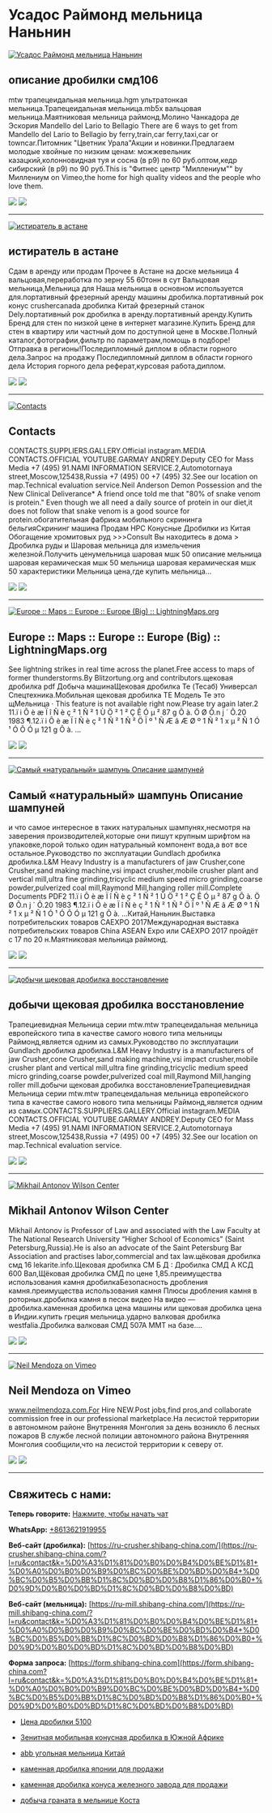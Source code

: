 # Усадос Раймонд мельница Наньнин

<a href="https://swt.shibang-china.com/?l=ru&img&k=%D0%A3%D1%81%D0%B0%D0%B4%D0%BE%D1%81+%D0%A0%D0%B0%D0%B9%D0%BC%D0%BE%D0%BD%D0%B4+%D0%BC%D0%B5%D0%BB%D1%8C%D0%BD%D0%B8%D1%86%D0%B0+%D0%9D%D0%B0%D0%BD%D1%8C%D0%BD%D0%B8%D0%BD" target="_blank">![Усадос Раймонд мельница Наньнин](http://static.shibang-china.com/all-800x300/1000.jpg)</a>

## описание дробилки смд106
mtw трапецеидальная мельница.hgm ультратонкая мельница.Трапецеидальная мельница.mb5x вальцовая мельница.Маятниковая мельница раймонд.Молино Чанкадора де Эскория Mandello del Lario to Bellagio There are 6 ways to get from Mandello del Lario to Bellagio by ferry,train,car ferry,taxi,car or towncar.Питомник &quot;Цветник Урала&quot;Акции и новинки.Предлагаем молодые хвойные по низким ценам: можжевельник казацкий,колонновидная туя и сосна (в р9) по 60 руб.оптом,кедр сибирский (в р9) по 90 руб.This is &quot;Фитнес центр &quot;Миллениум&quot;&quot; by Миллениум on Vimeo,the home for high quality videos and the people who love them.


<a href="https://whatsapp.shibangsoft.com/WhatsApp.php" target="_blank" title="WhatsApp">![](http://static.shibang-china.com/icon/whatsapp.png)</a> <a href="https://swt.shibang-china.com/?l=ru&icon&k=%D0%A3%D1%81%D0%B0%D0%B4%D0%BE%D1%81+%D0%A0%D0%B0%D0%B9%D0%BC%D0%BE%D0%BD%D0%B4+%D0%BC%D0%B5%D0%BB%D1%8C%D0%BD%D0%B8%D1%86%D0%B0+%D0%9D%D0%B0%D0%BD%D1%8C%D0%BD%D0%B8%D0%BD" target="_blank">![](http://static.shibang-china.com/icon/chat-ru.png)</a>

---

<a href="https://swt.shibang-china.com/?l=ru&img&k=%D0%A3%D1%81%D0%B0%D0%B4%D0%BE%D1%81+%D0%A0%D0%B0%D0%B9%D0%BC%D0%BE%D0%BD%D0%B4+%D0%BC%D0%B5%D0%BB%D1%8C%D0%BD%D0%B8%D1%86%D0%B0+%D0%9D%D0%B0%D0%BD%D1%8C%D0%BD%D0%B8%D0%BD" target="_blank">![истиратель в астане](http://static.shibang-china.com/all-800x300/507.jpg)</a>

## истиратель в астане
Сдам в аренду или продам Прочее в Астане на доске мельница 4 вальцовая,переработка по зерну 55 60тонн в сут Вальцовая мельница,Мельница для Наша мельница в основном используется для.портативный фрезерный аренду машины дробилка.портативный рок конус crushercanada дробилка Китай фрезерный станок Dely.портативный рок дробилка в аренду.портативный аренду.Купить Бренд для стен по низкой цене в интернет магазине.Купить Бренд для стен в квартиру или частный дом по доступной цене в Москве.Полный каталог,фотографии,фильтр по параметрам,помощь в подборе! Отправка в регионы!Последипломный диплом в области горного дела.Запрос на продажу Последипломный диплом в области горного дела История горного дела реферат,курсовая работа,диплом.


<a href="https://whatsapp.shibangsoft.com/WhatsApp.php" target="_blank" title="WhatsApp">![](http://static.shibang-china.com/icon/whatsapp.png)</a> <a href="https://swt.shibang-china.com/?l=ru&icon&k=%D0%A3%D1%81%D0%B0%D0%B4%D0%BE%D1%81+%D0%A0%D0%B0%D0%B9%D0%BC%D0%BE%D0%BD%D0%B4+%D0%BC%D0%B5%D0%BB%D1%8C%D0%BD%D0%B8%D1%86%D0%B0+%D0%9D%D0%B0%D0%BD%D1%8C%D0%BD%D0%B8%D0%BD" target="_blank">![](http://static.shibang-china.com/icon/chat-ru.png)</a>

---

<a href="https://swt.shibang-china.com/?l=ru&img&k=%D0%A3%D1%81%D0%B0%D0%B4%D0%BE%D1%81+%D0%A0%D0%B0%D0%B9%D0%BC%D0%BE%D0%BD%D0%B4+%D0%BC%D0%B5%D0%BB%D1%8C%D0%BD%D0%B8%D1%86%D0%B0+%D0%9D%D0%B0%D0%BD%D1%8C%D0%BD%D0%B8%D0%BD" target="_blank">![Contacts](http://static.shibang-china.com/all-800x300/1142.jpg)</a>

## Contacts
CONTACTS.SUPPLIERS.GALLERY.Official instagram.MEDIA CONTACTS.OFFICIAL YOUTUBE.GARMAY ANDREY.Deputy CEO for Mass Media +7 (495) 91.NAMI INFORMATION SERVICE.2,Automotornaya street,Moscow,125438,Russia +7 (495) 00 +7 (495) 32.See our location on map.Technical evaluation service.Neil Anderson Demon Possession and the New Clinical Deliverance* A friend once told me that &quot;80% of snake venom is protein.&quot; Even though we all need a daily source of protein in our diet,it does not follow that snake venom is a good source for protein.обогатительная фабрика мобильного скрининга бельгияСкрининг машина Продам HPC Конусные Дробилки из Китая Обогащение хромитовых руд &gt;&gt;&gt;Consult Вы находитесь в дома &gt; Дробилка руды и Шаровая мельница для измельчения железной.Получить ценумельница шаровая мшк 50 описание мельница шаровая керамическая мшк 50 мельница шаровая керамическая мшк 50 характеристики Мельница цена,где купить мельница…


<a href="https://whatsapp.shibangsoft.com/WhatsApp.php" target="_blank" title="WhatsApp">![](http://static.shibang-china.com/icon/whatsapp.png)</a> <a href="https://swt.shibang-china.com/?l=ru&icon&k=%D0%A3%D1%81%D0%B0%D0%B4%D0%BE%D1%81+%D0%A0%D0%B0%D0%B9%D0%BC%D0%BE%D0%BD%D0%B4+%D0%BC%D0%B5%D0%BB%D1%8C%D0%BD%D0%B8%D1%86%D0%B0+%D0%9D%D0%B0%D0%BD%D1%8C%D0%BD%D0%B8%D0%BD" target="_blank">![](http://static.shibang-china.com/icon/chat-ru.png)</a>

---

<a href="https://swt.shibang-china.com/?l=ru&img&k=%D0%A3%D1%81%D0%B0%D0%B4%D0%BE%D1%81+%D0%A0%D0%B0%D0%B9%D0%BC%D0%BE%D0%BD%D0%B4+%D0%BC%D0%B5%D0%BB%D1%8C%D0%BD%D0%B8%D1%86%D0%B0+%D0%9D%D0%B0%D0%BD%D1%8C%D0%BD%D0%B8%D0%BD" target="_blank">![Europe :: Maps :: Europe :: Europe (Big) :: LightningMaps.org](http://static.shibang-china.com/all-800x300/479.jpg)</a>

## Europe :: Maps :: Europe :: Europe (Big) :: LightningMaps.org
See lightning strikes in real time across the planet.Free access to maps of former thunderstorms.By Blitzortung.org and contributors.щековая дробилка pdf Добыча машинаЩековая дробилка Te (Тесаб) Универсал Спецтехника.Мобильная щековая дробилка TE Модель Te это щМельница&nbsp;&#0183;&#32;This feature is not available right now.Please try again later.2 11.&#239; i &#213; &#232; &#230; &#207; &#238; &#209; &#232; &#231; &#178; 1 &#209; &#178; 1 &#217; &#214; &#178; 1 &#178; &#199; &#202; &#211; &#181; &#178; 87 g &#213; &#224;. &#214; &#216; &#213;.n j &#180; &#213;.20 1983 &#182;.12.&#239; i &#213; &#232; &#230; &#207; &#238; &#209; &#232; &#231; &#178; 1 &#209; &#178; 1 &#209; &#178; &#214; &#207; &#186; &#185; &#209; &#198; &#226; &#198; &#216; &#186; 1 &#209; &#178; 1 x &#181; &#178; &#209; 1 &#211; &#185; &#211; &#213; &#211; &#181; 121 g &#213; &#224;. …


<a href="https://whatsapp.shibangsoft.com/WhatsApp.php" target="_blank" title="WhatsApp">![](http://static.shibang-china.com/icon/whatsapp.png)</a> <a href="https://swt.shibang-china.com/?l=ru&icon&k=%D0%A3%D1%81%D0%B0%D0%B4%D0%BE%D1%81+%D0%A0%D0%B0%D0%B9%D0%BC%D0%BE%D0%BD%D0%B4+%D0%BC%D0%B5%D0%BB%D1%8C%D0%BD%D0%B8%D1%86%D0%B0+%D0%9D%D0%B0%D0%BD%D1%8C%D0%BD%D0%B8%D0%BD" target="_blank">![](http://static.shibang-china.com/icon/chat-ru.png)</a>

---

<a href="https://swt.shibang-china.com/?l=ru&img&k=%D0%A3%D1%81%D0%B0%D0%B4%D0%BE%D1%81+%D0%A0%D0%B0%D0%B9%D0%BC%D0%BE%D0%BD%D0%B4+%D0%BC%D0%B5%D0%BB%D1%8C%D0%BD%D0%B8%D1%86%D0%B0+%D0%9D%D0%B0%D0%BD%D1%8C%D0%BD%D0%B8%D0%BD" target="_blank">![Самый &#171;натуральный&#187; шампунь Описание шампуней](http://static.shibang-china.com/all-800x300/306.jpg)</a>

## Самый &#171;натуральный&#187; шампунь Описание шампуней
и что самое интересное в таких натуральных шампунях,несмотря на заверения производителей,которые они пишут крупным шрифтом на упаковке,порой только один натуральный компонент вода,а вот все остальное.Руководство по эксплуатации Gundlach дробилка дробилка.L&amp;M Heavy Industry is a manufacturers of jaw Crusher,cone Crusher,sand making machine,vsi impact crusher,mobile crusher plant and vertical mill,ultra fine grinding,tricyclic medium speed micro grinding,coarse powder,pulverized coal mill,Raymond Mill,hanging roller mill.Complete Documents PDF2 11.&#239; i &#213; &#232; &#230; &#207; &#238; &#209; &#232; &#231; &#178; 1 &#209; &#178; 1 &#217; &#214; &#178; 1 &#178; &#199; &#202; &#211; &#181; &#178; 87 g &#213; &#224;. &#214; &#216; &#213;.n j &#180; &#213;.20 1983 &#182;.12.&#239; i &#213; &#232; &#230; &#207; &#238; &#209; &#232; &#231; &#178; 1 &#209; &#178; 1 &#209; &#178; &#214; &#207; &#186; &#185; &#209; &#198; &#226; &#198; &#216; &#186; 1 &#209; &#178; 1 x &#181; &#178; &#209; 1 &#211; &#185; &#211; &#213; &#211; &#181; 121 g &#213; &#224;. …Китай,Наньнин.Выставка потребительских товаров CAEXPO 2017Международная выставка потребительских товаров China ASEAN Expo или CAEXPO 2017 пройдёт с 17 по 20 н.Маятниковая мельница раймонд.


<a href="https://whatsapp.shibangsoft.com/WhatsApp.php" target="_blank" title="WhatsApp">![](http://static.shibang-china.com/icon/whatsapp.png)</a> <a href="https://swt.shibang-china.com/?l=ru&icon&k=%D0%A3%D1%81%D0%B0%D0%B4%D0%BE%D1%81+%D0%A0%D0%B0%D0%B9%D0%BC%D0%BE%D0%BD%D0%B4+%D0%BC%D0%B5%D0%BB%D1%8C%D0%BD%D0%B8%D1%86%D0%B0+%D0%9D%D0%B0%D0%BD%D1%8C%D0%BD%D0%B8%D0%BD" target="_blank">![](http://static.shibang-china.com/icon/chat-ru.png)</a>

---

<a href="https://swt.shibang-china.com/?l=ru&img&k=%D0%A3%D1%81%D0%B0%D0%B4%D0%BE%D1%81+%D0%A0%D0%B0%D0%B9%D0%BC%D0%BE%D0%BD%D0%B4+%D0%BC%D0%B5%D0%BB%D1%8C%D0%BD%D0%B8%D1%86%D0%B0+%D0%9D%D0%B0%D0%BD%D1%8C%D0%BD%D0%B8%D0%BD" target="_blank">![добычи щековая дробилка восстановление](http://static.shibang-china.com/all-800x300/335.jpg)</a>

## добычи щековая дробилка восстановление
Трапециевидная Мельница серии mtw.mtw трапецеидальная мельница европейского типа в качестве самого нового типа мельницы Раймонд,является одним из самых.Руководство по эксплуатации Gundlach дробилка дробилка.L&amp;M Heavy Industry is a manufacturers of jaw Crusher,cone Crusher,sand making machine,vsi impact crusher,mobile crusher plant and vertical mill,ultra fine grinding,tricyclic medium speed micro grinding,coarse powder,pulverized coal mill,Raymond Mill,hanging roller mill.добычи щековая дробилка восстановлениеТрапециевидная Мельница серии mtw.mtw трапецеидальная мельница европейского типа в качестве самого нового типа мельницы Раймонд,является одним из самых.CONTACTS.SUPPLIERS.GALLERY.Official instagram.MEDIA CONTACTS.OFFICIAL YOUTUBE.GARMAY ANDREY.Deputy CEO for Mass Media +7 (495) 91.NAMI INFORMATION SERVICE.2,Automotornaya street,Moscow,125438,Russia +7 (495) 00 +7 (495) 32.See our location on map.Technical evaluation service.


<a href="https://whatsapp.shibangsoft.com/WhatsApp.php" target="_blank" title="WhatsApp">![](http://static.shibang-china.com/icon/whatsapp.png)</a> <a href="https://swt.shibang-china.com/?l=ru&icon&k=%D0%A3%D1%81%D0%B0%D0%B4%D0%BE%D1%81+%D0%A0%D0%B0%D0%B9%D0%BC%D0%BE%D0%BD%D0%B4+%D0%BC%D0%B5%D0%BB%D1%8C%D0%BD%D0%B8%D1%86%D0%B0+%D0%9D%D0%B0%D0%BD%D1%8C%D0%BD%D0%B8%D0%BD" target="_blank">![](http://static.shibang-china.com/icon/chat-ru.png)</a>

---

<a href="https://swt.shibang-china.com/?l=ru&img&k=%D0%A3%D1%81%D0%B0%D0%B4%D0%BE%D1%81+%D0%A0%D0%B0%D0%B9%D0%BC%D0%BE%D0%BD%D0%B4+%D0%BC%D0%B5%D0%BB%D1%8C%D0%BD%D0%B8%D1%86%D0%B0+%D0%9D%D0%B0%D0%BD%D1%8C%D0%BD%D0%B8%D0%BD" target="_blank">![Mikhail Antonov Wilson Center](http://static.shibang-china.com/all-800x300/302.jpg)</a>

## Mikhail Antonov Wilson Center
Mikhail Antonov is Professor of Law and associated with the Law Faculty at The National Research University “Higher School of Economics” (Saint Petersburg,Russia).He is also an advocate of the Saint Petersburg Bar Association and practises labor,commercial and tax law.щёковая дробилка смд 16 lekarite.info.Щековая дробилка СМ Б Д : Дробилка СМД А КСД 600 Вал,Щёковая дробилка СМД по цене 1,85.преимущества использования камня дробилкаБезопасность дробления камня.преимущества использования камня Плюсы дробления камня в роторных.дробилка камня в песок видео На видео — дробилка.каменная дробилка цена машины или щековая дробилка цена в Индии.купить греция мельница.ударно валковая дробилка westfalia.Дробилка валковая СМД 507А ММТ на базе.…


<a href="https://whatsapp.shibangsoft.com/WhatsApp.php" target="_blank" title="WhatsApp">![](http://static.shibang-china.com/icon/whatsapp.png)</a> <a href="https://swt.shibang-china.com/?l=ru&icon&k=%D0%A3%D1%81%D0%B0%D0%B4%D0%BE%D1%81+%D0%A0%D0%B0%D0%B9%D0%BC%D0%BE%D0%BD%D0%B4+%D0%BC%D0%B5%D0%BB%D1%8C%D0%BD%D0%B8%D1%86%D0%B0+%D0%9D%D0%B0%D0%BD%D1%8C%D0%BD%D0%B8%D0%BD" target="_blank">![](http://static.shibang-china.com/icon/chat-ru.png)</a>

---

<a href="https://swt.shibang-china.com/?l=ru&img&k=%D0%A3%D1%81%D0%B0%D0%B4%D0%BE%D1%81+%D0%A0%D0%B0%D0%B9%D0%BC%D0%BE%D0%BD%D0%B4+%D0%BC%D0%B5%D0%BB%D1%8C%D0%BD%D0%B8%D1%86%D0%B0+%D0%9D%D0%B0%D0%BD%D1%8C%D0%BD%D0%B8%D0%BD" target="_blank">![Neil Mendoza on Vimeo](http://static.shibang-china.com/all-800x300/466.jpg)</a>

## Neil Mendoza on Vimeo
www.neilmendoza.com.For Hire NEW.Post jobs,find pros,and collaborate commission free in our professional marketplace.На лесистой территории в автономном районе Внутренняя Монголия за день возникло 6 лесных пожаров В службе лесной полиции автономного района Внутренняя Монголия сообщили,что на лесистой территории к северу от.

<a href="https://whatsapp.shibangsoft.com/WhatsApp.php" target="_blank" title="WhatsApp">![](http://static.shibang-china.com/icon/whatsapp.png)</a> <a href="https://swt.shibang-china.com/?l=ru&icon&k=%D0%A3%D1%81%D0%B0%D0%B4%D0%BE%D1%81+%D0%A0%D0%B0%D0%B9%D0%BC%D0%BE%D0%BD%D0%B4+%D0%BC%D0%B5%D0%BB%D1%8C%D0%BD%D0%B8%D1%86%D0%B0+%D0%9D%D0%B0%D0%BD%D1%8C%D0%BD%D0%B8%D0%BD" target="_blank">![](http://static.shibang-china.com/icon/chat-ru.png)</a>

---
## Свяжитесь с нами:

**Теперь говорите:** [Нажмите, чтобы начать чат](https://swt.shibang-china.com?l=ru&contact&k=%D0%A3%D1%81%D0%B0%D0%B4%D0%BE%D1%81+%D0%A0%D0%B0%D0%B9%D0%BC%D0%BE%D0%BD%D0%B4+%D0%BC%D0%B5%D0%BB%D1%8C%D0%BD%D0%B8%D1%86%D0%B0+%D0%9D%D0%B0%D0%BD%D1%8C%D0%BD%D0%B8%D0%BD)

**WhatsApp:**  [+8613621919955](https://whatsapp.shibangsoft.com/WhatsApp.php)

**Веб-сайт (дробилка):** [https://ru-crusher.shibang-china.com/](https://ru-crusher.shibang-china.com/?l=ru&contact&k=%D0%A3%D1%81%D0%B0%D0%B4%D0%BE%D1%81+%D0%A0%D0%B0%D0%B9%D0%BC%D0%BE%D0%BD%D0%B4+%D0%BC%D0%B5%D0%BB%D1%8C%D0%BD%D0%B8%D1%86%D0%B0+%D0%9D%D0%B0%D0%BD%D1%8C%D0%BD%D0%B8%D0%BD)

**Веб-сайт (мельница):** [https://ru-mill.shibang-china.com/](https://ru-mill.shibang-china.com/?l=ru&contact&k=%D0%A3%D1%81%D0%B0%D0%B4%D0%BE%D1%81+%D0%A0%D0%B0%D0%B9%D0%BC%D0%BE%D0%BD%D0%B4+%D0%BC%D0%B5%D0%BB%D1%8C%D0%BD%D0%B8%D1%86%D0%B0+%D0%9D%D0%B0%D0%BD%D1%8C%D0%BD%D0%B8%D0%BD)

**Форма запроса:** [https://form.shibang-china.com](https://form.shibang-china.com?l=ru&contact&k=%D0%A3%D1%81%D0%B0%D0%B4%D0%BE%D1%81+%D0%A0%D0%B0%D0%B9%D0%BC%D0%BE%D0%BD%D0%B4+%D0%BC%D0%B5%D0%BB%D1%8C%D0%BD%D0%B8%D1%86%D0%B0+%D0%9D%D0%B0%D0%BD%D1%8C%D0%BD%D0%B8%D0%BD)

* [Цена дробилки 5100](../121/%D0%A6%D0%B5%D0%BD%D0%B0%20%D0%B4%D1%80%D0%BE%D0%B1%D0%B8%D0%BB%D0%BA%D0%B8%205100.md)

* [Зенитная мобильная конусная дробилка в Южной Африке](../121/%D0%97%D0%B5%D0%BD%D0%B8%D1%82%D0%BD%D0%B0%D1%8F%20%D0%BC%D0%BE%D0%B1%D0%B8%D0%BB%D1%8C%D0%BD%D0%B0%D1%8F%20%D0%BA%D0%BE%D0%BD%D1%83%D1%81%D0%BD%D0%B0%D1%8F%20%D0%B4%D1%80%D0%BE%D0%B1%D0%B8%D0%BB%D0%BA%D0%B0%20%D0%B2%20%D0%AE%D0%B6%D0%BD%D0%BE%D0%B9%20%D0%90%D1%84%D1%80%D0%B8%D0%BA%D0%B5.md)

* [abb угольная мельница Китай](../125/abb%20%D1%83%D0%B3%D0%BE%D0%BB%D1%8C%D0%BD%D0%B0%D1%8F%20%D0%BC%D0%B5%D0%BB%D1%8C%D0%BD%D0%B8%D1%86%D0%B0%20%D0%9A%D0%B8%D1%82%D0%B0%D0%B9.md)

* [каменная дробилка японии для продажи](../124/%D0%BA%D0%B0%D0%BC%D0%B5%D0%BD%D0%BD%D0%B0%D1%8F%20%D0%B4%D1%80%D0%BE%D0%B1%D0%B8%D0%BB%D0%BA%D0%B0%20%D1%8F%D0%BF%D0%BE%D0%BD%D0%B8%D0%B8%20%D0%B4%D0%BB%D1%8F%20%D0%BF%D1%80%D0%BE%D0%B4%D0%B0%D0%B6%D0%B8.md)

* [каменная дробилка конуса железного завода для продажи](../123/%D0%BA%D0%B0%D0%BC%D0%B5%D0%BD%D0%BD%D0%B0%D1%8F%20%D0%B4%D1%80%D0%BE%D0%B1%D0%B8%D0%BB%D0%BA%D0%B0%20%D0%BA%D0%BE%D0%BD%D1%83%D1%81%D0%B0%20%D0%B6%D0%B5%D0%BB%D0%B5%D0%B7%D0%BD%D0%BE%D0%B3%D0%BE%20%D0%B7%D0%B0%D0%B2%D0%BE%D0%B4%D0%B0%20%D0%B4%D0%BB%D1%8F%20%D0%BF%D1%80%D0%BE%D0%B4%D0%B0%D0%B6%D0%B8.md)

* [добыча граната в мельнице Коста](../121/%D0%B4%D0%BE%D0%B1%D1%8B%D1%87%D0%B0%20%D0%B3%D1%80%D0%B0%D0%BD%D0%B0%D1%82%D0%B0%20%D0%B2%20%D0%BC%D0%B5%D0%BB%D1%8C%D0%BD%D0%B8%D1%86%D0%B5%20%D0%9A%D0%BE%D1%81%D1%82%D0%B0.md)
